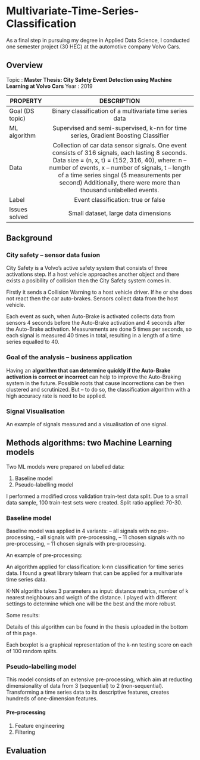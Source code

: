 # Multivariate-Time-Series-Classification

As a final step in pursuing my degree in Applied Data Science, I conducted one semester project (30 HEC) at the automotive company Volvo Cars. 

## Overview

Topic : **Master Thesis: City Safety Event Detection using Machine Learning at Volvo Cars**
Year  : 2019

| PROPERTY        | DESCRIPTION| 
| ------------- |:-------------:| 
| Goal (DS topic)     | Binary classification of a multivariate time series data | 
| ML algorithm      | Supervised and semi-supervised, k-nn for time series, Gradient Boosting Classifier   | 
| Data | Collection of car data sensor signals. One event consists of 316 signals, each lasting 8 seconds. Data size = (n, x, t) = (152, 316, 40), where: n – number of events, x – number of signals, t – length of a time series singal (5 measurements per second) Additionally, there were more than thousand unlabelled events.     |
| Label | Event classification: true or false |
| Issues solved | Small dataset, large data dimensions |

## Background

### City safety – sensor data fusion
City Safety is a Volvo’s active safety system that consists of three activations step. If a host vehicle approaches another object and there exists a posibility of collision then the City Safety system comes in.

Firstly it sends a Collision Warning to a host vehicle driver. If he or she does not react then the car auto-brakes. Sensors collect data from the host vehicle.

Each event as such, when Auto-Brake is activated collects data from sensors 4 seconds before the Auto-Brake activation and 4 seconds after the Auto-Brake activation. Measurements are done 5 times per seconds, so each signal is measured 40 times in total, resulting in a length of a time series equalled to 40.

### Goal of the analysis – business application

Having an **algorithm that can determine quickly if the Auto-Brake activation is correct or incorrect** can help to improve the Auto-Braking system in the future. Possible roots that cause incorrections can be then clustered and scrutinized. But – to do so, the classification algorithm with a high accuracy rate is need to be applied.

### Signal Visualisation

An example of signals measured and a visualisation of one signal.

## Methods algorithms: two Machine Learning models

Two ML models were prepared on labelled data:

1. Baseline model
2. Pseudo-labelling model

I performed a modified cross validation train-test data split. Due to a small data sample, 100 train-test sets were created. Split ratio applied: 70-30.

### Baseline model

Baseline model was applied in 4 variants:
– all signals with no pre-processing,
– all signals with pre-processing,
– 11 chosen signals with no pre-processing,
– 11 chosen signals with pre-processing.

An example of pre-processing:

An algorithm applied for classification: k-nn classification for time series data. I found a great library tslearn that can be applied for a multivariate time series data.

K-NN algoriths takes 3 parameters as input: distance metrics, number of k nearest neighbours and weigth of the distance. I played with different settings to determine which one will be the best and the more robust.

Some results:

Details of this algorithm can be found in the thesis uploaded in the bottom of this page.

Each boxplot is a graphical representation of the k-nn testing score on each of 100 random splits.

### Pseudo-labelling model

This model consists of an extensive pre-processing, which aim at reducting dimensionality of data from 3 (sequential) to 2 (non-sequential). Transforming a time series data to its descriptive features, creates hundreds of one-dimension features.

#### Pre-processing

1. Feature engineering
2. Filtering

## Evaluation

